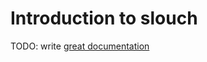 # Introduction to slouch

TODO: write [great documentation](http://jacobian.org/writing/great-documentation/what-to-write/)
